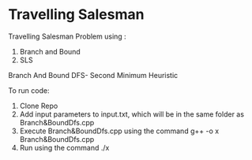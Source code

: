 # Travelling Salesman
Travelling Salesman Problem using :
 1. Branch and Bound
 2. SLS

Branch And Bound DFS- Second Minimum Heuristic

To run code:
1. Clone Repo
2. Add input parameters to input.txt, which will be in the same folder as Branch&BoundDfs.cpp
3. Execute Branch&BoundDfs.cpp using the command g++ -o x Branch&BoundDfs.cpp 
4. Run using the command ./x


